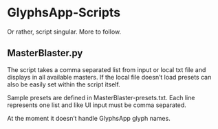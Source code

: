 # GlyphsApp-Scripts

Or rather, script singular. More to follow.

## MasterBlaster.py

The script takes a comma separated list from input or local txt file and displays in all available masters. If the local file doesn’t load presets can also be easily set within the script itself.

Sample presets are defined in MasterBlaster-presets.txt. Each line represents one list and like UI input must be comma separated.

At the moment it doesn’t handle GlyphsApp glyph names. 
